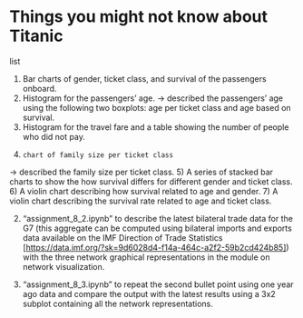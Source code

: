 # Things you might not know about Titanic

list

1) Bar charts of gender, ticket class, and survival of the passengers onboard.
2) Histogram for the passengers’ age. 
-> described the passengers’ age using the following two boxplots: age per ticket class and age based on survival.
3) Histogram for the travel fare and a table showing the number of people who did not pay.
4)     chart of family size per ticket class
-> described the family size per ticket class.
5) A series of stacked bar charts to show the how survival differs for different gender and ticket class.
6) A violin chart describing how survival related to age and gender.
7) A violin chart describing the survival rate related to age and ticket class.

2. “assignment_8_2.ipynb” to describe the latest bilateral trade data for the
G7 (this aggregate can be computed using bilateral imports and exports
data available on the IMF Direction of Trade Statistics
[https://data.imf.org/?sk=9d6028d4-f14a-464c-a2f2-59b2cd424b85]) with
the three network graphical representations in the module on network
visualization.

3. “assignment_8_3.ipynb” to repeat the second bullet point using one year
ago data and compare the output with the latest results using a 3x2
subplot containing all the network representations. 
